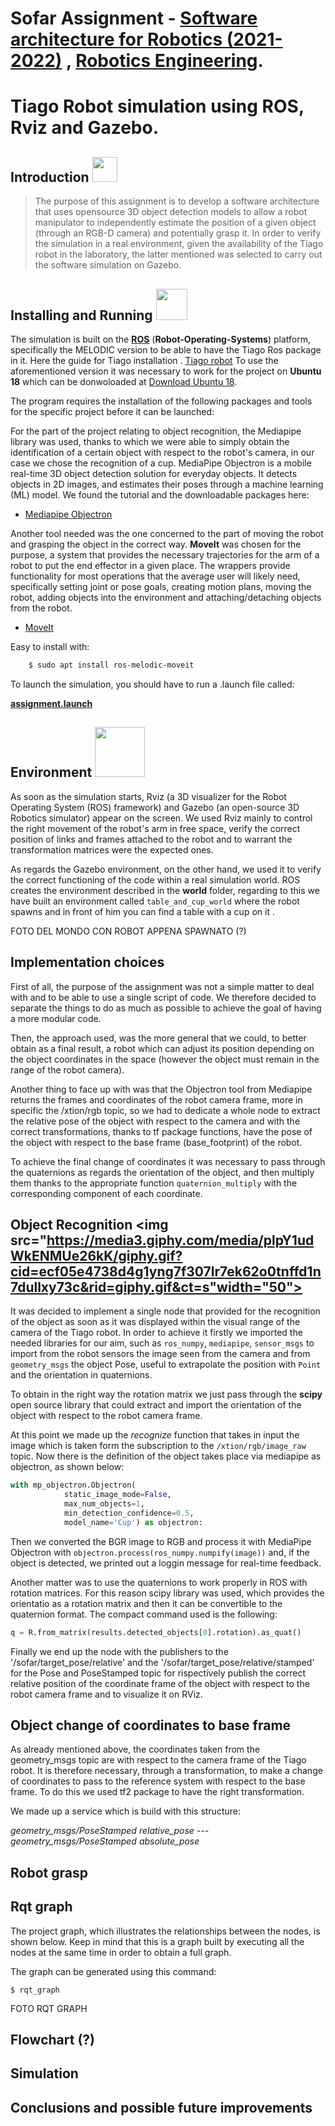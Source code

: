 # Sofar Assignment - [Software architecture for Robotics (2021-2022)](https://corsi.unige.it/off.f/2021/ins/51197) , [Robotics Engineering](https://courses.unige.it/10635).
Tiago Robot simulation using ROS, Rviz and Gazebo.
================================


Introduction <img src= "https://cdn-icons.flaticon.com/png/512/3273/premium/3273644.png?token=exp=1656069884~hmac=832ed0f5cad904d64c10fc23759c2b11" width=40 height=40>
------------

>The purpose of this assignment is to develop a software architecture that uses opensource 3D object detection models to allow a robot manipulator to independently estimate the position of a given object (through an RGB-D camera) and potentially grasp it.
In order to verify the simulation in a real environment, given the availability of the Tiago robot in the laboratory, the latter mentioned was selected to carry out the software simulation on Gazebo.


Installing and Running <img src="https://media3.giphy.com/media/LwBuVHh34nnCPWRSzB/giphy.gif?cid=ecf05e47t4j9mb7l8j1vzdc76i2453rexlnv7iye9d4wfdep&rid=giphy.gif&ct=s" width="50"></h2>
--------

The simulation is built on the [__ROS__](http://wiki.ros.org) (__Robot-Operating-Systems__) platform, specifically the MELODIC version to be able to have the Tiago Ros package in it. Here the guide for Tiago installation . [Tiago robot](http://wiki.ros.org/Robots/TIAGo/Tutorials/Installation/InstallUbuntuAndROS) 
To use the aforementioned version it was necessary to work for the project on __Ubuntu 18__ which can be donwoloaded at [Download Ubuntu 18](https://releases.ubuntu.com/18.04/).

The program requires the installation of the following packages and tools for the specific project before it can be launched:

For the part of the project relating to object recognition, the Mediapipe library was used, thanks to which we were able to simply obtain the identification of a certain object with respect to the robot's camera, in our case we chose the recognition of a cup.
MediaPipe Objectron is a mobile real-time 3D object detection solution for everyday objects. It detects objects in 2D images, and estimates their poses through a machine learning (ML) model.
We found the tutorial and the downloadable packages here:

* [Mediapipe Objectron](https://google.github.io/mediapipe/solutions/objectron)

Another tool needed was the one concerned to the part of moving the robot and grasping the object in the correct way.
__MoveIt__ was chosen for the purpose, a system that provides the necessary trajectories for the arm of a robot to put the end effector in a given place. The wrappers provide functionality for most operations that the average user will likely need, specifically setting joint or pose goals, creating motion plans, moving the robot, adding objects into the environment and attaching/detaching objects from the robot.

* [MoveIt](http://docs.ros.org/en/melodic/api/moveit_tutorials/html/index.html)
 
Easy to install with:

```bash
	$ sudo apt install ros-melodic-moveit
```

To launch the simulation, you should have to run a .launch file called:

[__assignment.launch__](https://github.com/marcomacchia99/SOFAR_Assignment/blob/master/launch/assignment.launch)

Environment <img src="https://www.generationrobots.com/blog/wp-content/uploads/2016/07/gazebo-and-ros-687x319.jpg" width="80"></h2>
--------

As soon as the simulation starts, Rviz (a 3D visualizer for the Robot Operating System (ROS) framework) and Gazebo (an open-source 3D Robotics simulator) appear on the screen. We used Rviz mainly to control the right movement of the robot's arm in free space, verify the correct position of links and frames attached to the robot and to warrant the transformation matrices were the expected ones.

As regards the Gazebo environment, on the other hand, we used it to verify the correct functioning of the code within a real simulation world.
ROS creates the environment described in the __world__ folder, regarding to this we have built an environment called `table_and_cup_world` where the robot spawns and in front of him you can find a table with a cup on it .

FOTO DEL MONDO CON ROBOT APPENA SPAWNATO (?)

Implementation choices
--------------
First of all, the purpose of the assignment was not a simple matter to deal with and to be able to use a single script of code. We therefore decided to separate the things to do as much as possible to achieve the goal of having a more modular code.

Then, the approach used, was the more general that we could, to better obtain as a final result, a robot which can adjust its position depending on the object 
coordinates in the space (however the object must remain in the range of the robot camera).

Another thing to face up with was that the Objectron tool from Mediapipe returns the frames and coordinates of the robot camera frame, more in specific the /xtion/rgb topic, so we had to dedicate a whole node to extract the relative pose of the object with respect to the camera and with the correct transformations, thanks to tf package functions, have the pose of the object with respect to the base frame (base_footprint) of the robot.

To achieve the final change of coordinates it was necessary to pass through the quaternions as regards the orientation of the object, and then multiply them thanks to the appropriate function `quaternion_multiply` with the corresponding component of each coordinate.

Object Recognition <img src="https://media3.giphy.com/media/plpY1udWkENMUe26kK/giphy.gif?cid=ecf05e4738d4g1yng7f307lr7ek62o0tnffd1n7dullxy73c&rid=giphy.gif&ct=s"width="50"></h2>
------

It was decided to implement a single node that provided for the recognition of the object as soon as it was displayed within the visual range of the camera of the Tiago robot. In order to achieve it firstly we imported the needed libraries for our aim, such as `ros_numpy`, `mediapipe`, `sensor_msgs` to import from the robot sensors the image seen from the camera and from `geometry_msgs` the object Pose, useful to extrapolate the position with `Point` and the orientation in quaternions. 

To obtain in the right way the rotation matrix we just pass through the __scipy__ open source library that could extract and import the orientation of the object with respect to the robot camera frame.

At this point we made up the _recognize_ function that takes in input the image which is taken form the subscription to the `/xtion/rgb/image_raw` topic.
Now there is the definition of the object takes place via mediapipe as objectron, as shown below:

```python
with mp_objectron.Objectron(
            static_image_mode=False,
            max_num_objects=1,
            min_detection_confidence=0.5,
            model_name='Cup') as objectron:
```

Then we converted the BGR image to RGB and process it with MediaPipe Objectron with `objectron.process(ros_numpy.numpify(image))` and, if the object is detected, we printed out a loggin message for real-time feedback.

Another matter was to use the quaternions to work properly in ROS with rotation matrices. For this reason scipy library was used, which provides the orientatio as a rotation matrix and then it can be convertible to the quaternion format.
The compact command used is the following:

```python
q = R.from_matrix(results.detected_objects[0].rotation).as_quat()
```

Finally we end up the node with the publishers to the '/sofar/target_pose/relative' and the '/sofar/target_pose/relative/stamped' for the Pose and PoseStamped topic for rispectively publish the correct relative position of the coordinate frame of the object with respect to the robot camera frame and to visualize it on RViz.

Object change of coordinates to base frame
-------

As already mentioned above, the coordinates taken from the geometry_msgs topic are with respect to the camera frame of the Tiago robot. It is therefore necessary, through a transformation, to make a change of coordinates to pass to the reference system with respect to the base frame. To do this we used tf2 package to have the right transformation.

We made up a service which is build with this structure:

*geometry_msgs/PoseStamped relative_pose*
*---*
*geometry_msgs/PoseStamped absolute_pose*



Robot grasp
------


Rqt graph
------
The project graph, which illustrates the relationships between the nodes, is shown below. Keep in mind that this is a graph built by executing all the nodes at the same time in order to obtain a full graph.

The graph can be generated using this command:
 
```console
$ rqt_graph
``` 

FOTO RQT GRAPH


Flowchart (?)
-------


Simulation
-------


Conclusions and possible future improvements
--------------


